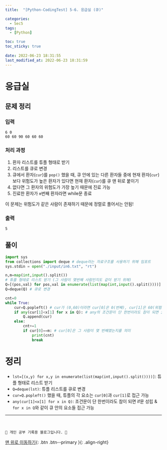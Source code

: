 ```yaml
---
title:  "[Python-CodingTest] 5-6. 응급실 (큐)"

categories:
  - Sec5
tags:
  - [Python]

toc: true
toc_sticky: true
 
date: 2022-06-23 18:31:55
last_modified_at: 2022-06-23 18:31:59
---
```


# 응급실
## 문제 정리
### 입력
```
6 0
60 60 90 60 60 60
```
### 처리 과정
1. 환자 리스트를 튜플 형태로 받기
2. 리스트를 큐로 변경
3. 큐에서 환자(`cur`)를 `pop()` 했을 때, 큐 안에 있는 다른 환자들 중에 현재 환자(`cur`)보다 위험도가 높은 환자가 있다면 현재 환자(`cur`)를 큐 맨 뒤로 붙이기
4. 없다면 그 환자의 위험도가 가장 높기 때문에 진료 가능
5. 진료한 환자가 `m`번째 환자라면 while문 종료

이 문제는 위험도가 같은 사람이 존재하기 때문에 정렬로 풀어서는 안됨!
### 출력
```
5
```
## 풀이
```py
import sys
from collections import deque # deque라는 자료구조를 사용하기 위해 임포트
sys.stdin = open("./input/in6.txt", "rt")

n,m=map(int,input().split())
# 튜플 형태로 리스트 받기 (그 사람이 몇번째 사람인지도 같이 받기 위해)
Q=[(pos,val) for pos,val in enumerate(list(map(int,input().split())))]
Q=deque(Q) # 큐로 변경

cnt=0
while True:
    cur=Q.popleft() # cur가 (0,60)이라면 cur[0]은 0(번째), cur[1]은 60(위험도)
    if any(cur[1]<x[1] for x in Q): # any의 조건문이 단 한번이라도 참이 되면 if문 성립
        Q.append(cur)
    else:
        cnt+=1
        if cur[0]==m: # cur[0]은 그 사람이 몇 번째였는지를 의미
            print(cnt)
            break
```

# 정리
- `lst=[(x,y) for x,y in enumerate(list(map(int,input().split())))]`: 튜플 형태로 리스트 받기
- `Q=deque(lst)`: 튜플 리스트를 큐로 변경
- `cur=Q.popleft()` 했을 때, 튜플의 각 요소는 `cur[0]`과 `cur[1]`로 접근 가능
- `any(cur[1]<x[1] for x in Q)`: 조건문이 단 한번이라도 참이 되면 if문 성립 & `for x in Q`와 같이 큐 안의 요소들 접근 가능 


***
<br>

    💛 개인 공부 기록용 블로그입니다. 👻

[맨 위로 이동하기](#){: .btn .btn--primary }{: .align-right}